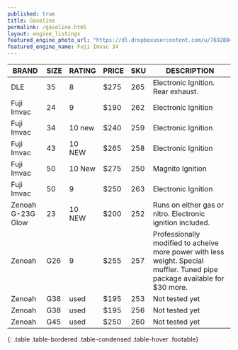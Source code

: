 ```yaml
---
published: true
title: Gasoline
permalink: /gasoline.html
layout: engine_listings
featured_engine_photo_url: "https://dl.dropboxusercontent.com/u/76928840/Website%20Photos/featured/gas.jpg"
featured_engine_name: Fuji Imvac 34
---
```














BRAND              |  SIZE   |  RATING  |  PRICE  |  SKU   |   DESCRIPTION
-------------------|---------|----------|---------|--------|--------------------
DLE                | 35      | 8        | $275    | 265    | Electronic Ignition. Rear exhaust.                                                 
Fuji Imvac         | 24      | 9        | $190    | 262    | Electronic Ignition                                         
Fuji Imvac         | 34      | 10 new   | $240    | 259    | Electronic Ignition                                  
Fuji Imvac         | 43      | 10 NEW   | $265    | 258    | Electronic Ignition
Fuji Imvac         | 50      | 10 New   | $275    | 250    | Magnito Ignition
Fuji Imvac         | 50      | 9        | $250    | 263    | Electronic Ignition                          
Zenoah G-23G Glow  | 23      | 10 NEW   | $200    | 252    | Runs on either gas or nitro.  Electronic ignition included.
Zenoah             | G26     | 9        | $255    | 257    | Professionally modified to acheive more power with less weight. Special muffler. Tuned pipe package available for $30 more.                                          
Zenoah             | G38     | used     | $195    | 253    | Not tested yet
Zenoah             | G38     | used     | $195    | 256    | Not tested yet
Zenoah             | G45     | used     | $250    | 260    | Not tested yet                                          
{: .table .table-bordered .table-condensed .table-hover .footable}
